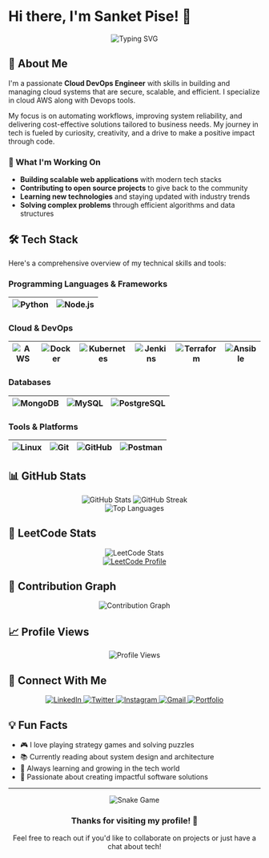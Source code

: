 # Hi there, I'm Sanket Pise! 👋

<div align="center">
  <img src="https://readme-typing-svg.herokuapp.com?font=Fira+Code&weight=500&size=28&pause=1000&color=00FF00&center=true&vCenter=true&width=435&lines=Full+Stack+Developer;Problem+Solver;Tech+Enthusiast;Continuous+Learner" alt="Typing SVG" />
</div>



## 🚀 About Me

I'm a passionate **Cloud DevOps Engineer** with skills in building and managing cloud systems that are secure, scalable, and efficient. I specialize in cloud AWS along with Devops tools.

My focus is on automating workflows, improving system reliability, and delivering cost-effective solutions tailored to business needs.  My journey in tech is fueled by curiosity, creativity, and a drive to make a positive impact through code.

### 🎯 What I'm Working On
- **Building scalable web applications** with modern tech stacks
- **Contributing to open source projects** to give back to the community
- **Learning new technologies** and staying updated with industry trends
- **Solving complex problems** through efficient algorithms and data structures

## 🛠️ Tech Stack

Here's a comprehensive overview of my technical skills and tools:

### Programming Languages & Frameworks
| ![Python](https://img.shields.io/badge/Python-FFD43B?style=for-the-badge&logo=python&logoColor=blue) | ![Node.js](https://img.shields.io/badge/Node.js-339933?style=for-the-badge&logo=nodedotjs&logoColor=white) |
|---|---|

### Cloud & DevOps
| ![AWS](https://img.shields.io/badge/AWS-FF9900?style=for-the-badge&logo=amazonaws&logoColor=white) | ![Docker](https://img.shields.io/badge/Docker-2CA5E0?style=for-the-badge&logo=docker&logoColor=white) | ![Kubernetes](https://img.shields.io/badge/Kubernetes-326CE5?style=for-the-badge&logo=kubernetes&logoColor=white) | ![Jenkins](https://img.shields.io/badge/Jenkins-D24939?style=for-the-badge&logo=jenkins&logoColor=white) | ![Terraform](https://img.shields.io/badge/Terraform-7B42BC?style=for-the-badge&logo=terraform&logoColor=white) | ![Ansible](https://img.shields.io/badge/Ansible-EE0000?style=for-the-badge&logo=ansible&logoColor=white) |
|---|---|---|---|---|---|

### Databases
| ![MongoDB](https://img.shields.io/badge/MongoDB-4EA94B?style=for-the-badge&logo=mongodb&logoColor=white) | ![MySQL](https://img.shields.io/badge/MySQL-00000F?style=for-the-badge&logo=mysql&logoColor=white) | ![PostgreSQL](https://img.shields.io/badge/PostgreSQL-316192?style=for-the-badge&logo=postgresql&logoColor=white) |
|---|---|---|

### Tools & Platforms
| ![Linux](https://img.shields.io/badge/Linux-FCC624?style=for-the-badge&logo=linux&logoColor=black) | ![Git](https://img.shields.io/badge/GIT-E44C30?style=for-the-badge&logo=git&logoColor=white) | ![GitHub](https://img.shields.io/badge/GitHub-100000?style=for-the-badge&logo=github&logoColor=white) | ![Postman](https://img.shields.io/badge/Postman-FF6C37?style=for-the-badge&logo=postman&logoColor=white) |
|---|---|---|---|

## 📊 GitHub Stats

<div align="center">
  <img src="https://github-readme-stats.vercel.app/api?username=sanketpatil461&show_icons=true&theme=radical" alt="GitHub Stats" />
  <img src="https://github-readme-streak-stats.herokuapp.com/?user=sanketpatil461&theme=radical" alt="GitHub Streak" />
</div>

<div align="center">
  <img src="https://github-readme-stats.vercel.app/api/top-langs/?username=sanketpatil461&layout=compact&theme=radical" alt="Top Languages" />
</div>

## 🧮 LeetCode Stats

<div align="center">
  <img src="https://leetcard.jacoblin.cool/sanketpatil461?theme=dark&font=Baloo%202&ext=contest" alt="LeetCode Stats" />
</div>

<div align="center">
  <a href="https://leetcode.com/sanketpatil461/" target="_blank">
    <img src="https://img.shields.io/badge/LeetCode-000000?style=for-the-badge&logo=leetcode&logoColor=white" alt="LeetCode Profile" />
  </a>
</div>

## 🐍 Contribution Graph

<div align="center">
  <img src="https://github-readme-activity-graph.vercel.app/graph?username=sanketpatil461&theme=radical&hide_border=true" alt="Contribution Graph" />
</div>



## 📈 Profile Views

<div align="center">
  <img src="https://komarev.com/ghpvc/?username=sanketpatil461&style=flat-square&color=blue" alt="Profile Views" />
</div>

## 🔗 Connect With Me

<div align="center">
  <a href="https://linkedin.com/in/sanket-pise-86459318a" target="_blank">
    <img src="https://img.shields.io/badge/LinkedIn-0077B5?style=for-the-badge&logo=linkedin&logoColor=white" alt="LinkedIn" />
  </a>
  <a href="https://twitter.com/sanket pise" target="_blank">
    <img src="https://img.shields.io/badge/Twitter-1DA1F2?style=for-the-badge&logo=twitter&logoColor=white" alt="Twitter" />
  </a>
  <a href="https://instagram.com/mrsanket__sp" target="_blank">
    <img src="https://img.shields.io/badge/Instagram-E4405F?style=for-the-badge&logo=instagram&logoColor=white" alt="Instagram" />
  </a>
  <a href="mailto:sanketpise47@gmail.com">
    <img src="https://img.shields.io/badge/Gmail-D14836?style=for-the-badge&logo=gmail&logoColor=white" alt="Gmail" />
  </a>
  <a href="https://sanketpatil461.dev" target="_blank">
    <img src="https://img.shields.io/badge/Portfolio-FF5722?style=for-the-badge&logo=todoist&logoColor=white" alt="Portfolio" />
  </a>
</div>


## 💡 Fun Facts

- 🎮 I love playing strategy games and solving puzzles
- 📚 Currently reading about system design and architecture
- 🌱 Always learning and growing in the tech world
- 🚀 Passionate about creating impactful software solutions

---

<div align="center">
  <img src="https://github.com/sanketpatil461/sanketpatil461/blob/output/github-contribution-grid-snake-dark.svg" alt="Snake Game" />
</div>

<div align="center">
  <h3>Thanks for visiting my profile! 👋</h3>
  <p>Feel free to reach out if you'd like to collaborate on projects or just have a chat about tech!</p>
</div> 